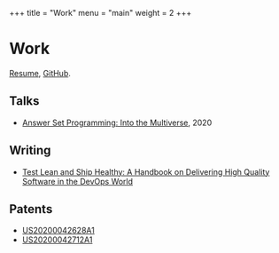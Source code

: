 +++
title = "Work"
menu = "main"
weight = 2
+++

# Work

[Resume](/resume), [GitHub](https://www.github.com/dariusf).

## Talks

- [Answer Set Programming: Into the Multiverse](/slides/asp), 2020

## Writing

- [Test Lean and Ship Healthy: A Handbook on Delivering High Quality Software in the DevOps World](https://srcclr.github.io/test-lean/)

## Patents

- [US20200042628A1](https://patents.google.com/patent/US20200042628A1/en)
- [US20200042712A1](https://patents.google.com/patent/US20200042712A1/en)
